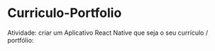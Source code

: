 # Curriculo-Portfolio
Atividade: criar um Aplicativo React Native que seja o seu currículo / portfólio:
